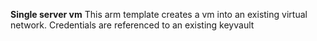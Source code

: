 **Single server vm**
 This arm template creates a vm into an existing virtual network.  Credentials are referenced to an existing keyvault 